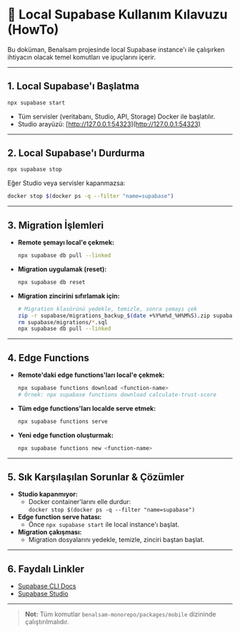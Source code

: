 # 🐳 Local Supabase Kullanım Kılavuzu (HowTo)

Bu doküman, Benalsam projesinde local Supabase instance'ı ile çalışırken ihtiyacın olacak temel komutları ve ipuçlarını içerir.

---

## 1. Local Supabase'ı Başlatma

```bash
npx supabase start
```
- Tüm servisler (veritabanı, Studio, API, Storage) Docker ile başlatılır.
- Studio arayüzü: [http://127.0.0.1:54323](http://127.0.0.1:54323)

---

## 2. Local Supabase'ı Durdurma

```bash
npx supabase stop
```
Eğer Studio veya servisler kapanmazsa:
```bash
docker stop $(docker ps -q --filter "name=supabase")
```

---

## 3. Migration İşlemleri

- **Remote şemayı local'e çekmek:**
  ```bash
  npx supabase db pull --linked
  ```
- **Migration uygulamak (reset):**
  ```bash
  npx supabase db reset
  ```
- **Migration zincirini sıfırlamak için:**
  ```bash
  # Migration klasörünü yedekle, temizle, sonra şemayı çek
  zip -r supabase/migrations_backup_$(date +%Y%m%d_%H%M%S).zip supabase/migrations
  rm supabase/migrations/*.sql
  npx supabase db pull --linked
  ```

---

## 4. Edge Functions

- **Remote'daki edge functions'ları local'e çekmek:**
  ```bash
  npx supabase functions download <function-name>
  # Örnek: npx supabase functions download calculate-trust-score
  ```
- **Tüm edge functions'ları localde serve etmek:**
  ```bash
  npx supabase functions serve
  ```
- **Yeni edge function oluşturmak:**
  ```bash
  npx supabase functions new <function-name>
  ```

---

## 5. Sık Karşılaşılan Sorunlar & Çözümler

- **Studio kapanmıyor:**
  - Docker container'larını elle durdur:  
    `docker stop $(docker ps -q --filter "name=supabase")`
- **Edge function serve hatası:**
  - Önce `npx supabase start` ile local instance'ı başlat.
- **Migration çakışması:**
  - Migration dosyalarını yedekle, temizle, zinciri baştan başlat.

---

## 6. Faydalı Linkler
- [Supabase CLI Docs](https://supabase.com/docs/guides/cli)
- [Supabase Studio](http://127.0.0.1:54323)

---

> **Not:** Tüm komutlar `benalsam-monorepo/packages/mobile` dizininde çalıştırılmalıdır. 